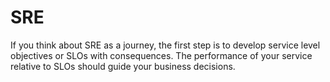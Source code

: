 # SRE

If you think about SRE as a journey, the first step is to develop service level objectives or SLOs with consequences. The performance of your service relative to SLOs should guide your business decisions.
